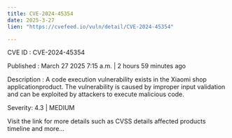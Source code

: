 ```yaml
---
title: CVE-2024-45354
date: 2025-3-27
lien: "https://cvefeed.io/vuln/detail/CVE-2024-45354"

---
```


CVE ID : CVE-2024-45354

Published :  March 27
2025
7:15 a.m. | 2 hours
59 minutes ago

Description : A code execution vulnerability exists in the Xiaomi shop applicationproduct. The vulnerability is caused by improper input validation and can be exploited by attackers to execute malicious code.

Severity: 4.3 | MEDIUM

Visit the link for more details
such as CVSS details
affected products
timeline
and more...
